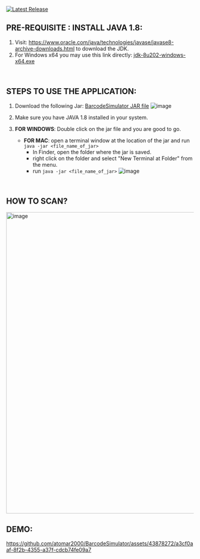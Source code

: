 [![Latest Release](https://img.shields.io/github/v/release/atomar2000/BarcodeSimulator)]([https://github.com/username/repository/releases/latest](https://github.com/atomar2000/BarcodeSimulator/releases/latest))

## PRE-REQUISITE : INSTALL JAVA 1.8:
1. Visit: https://www.oracle.com/java/technologies/javase/javase8-archive-downloads.html to download the JDK.
2. For Windows x64 you may use this link directly: [jdk-8u202-windows-x64.exe](https://www.oracle.com/java/technologies/javase/javase8-archive-downloads.html#license-lightbox)

</br>

## STEPS TO USE THE APPLICATION:
1. Download the following Jar: [BarcodeSimulator JAR file](https://github.com/atomar2000/BarcodeSimulator/blob/main/target/BarcodeSimulator-1.0-SNAPSHOT-jar-with-dependencies.jar)
   ![image](https://github.com/atomar2000/BarcodeSimulator/assets/43878272/10034acd-dc32-4fd6-ad32-2b28d8c95145)

2. Make sure you have JAVA 1.8 installed in your system.
3. **FOR WINDOWS**: Double click on the jar file and you are good to go.
   - **FOR MAC**: open a terminal window at the location of the jar and run `java -jar <file_name_of_jar>`
     -  In Finder, open the folder where the jar is saved.
     -  right click on the folder and select "New Terminal at Folder" from the menu.
     - run `java -jar <file_name_of_jar>`
   ![image](https://github.com/user-attachments/assets/3326a893-9854-4e4a-b451-3569ecff16b0)


</br>

## HOW TO SCAN?

<img width="810" alt="image" src="https://github.com/atomar2000/BarcodeSimulator/assets/43878272/b3add715-5923-463f-aeb9-6b5677e9ddc5">


</br>

## DEMO:
https://github.com/atomar2000/BarcodeSimulator/assets/43878272/a3cf0aaf-8f2b-4355-a37f-cdcb74fe09a7

